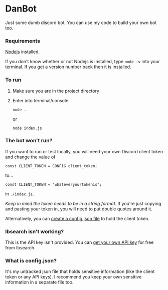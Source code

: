 # DanBot
Just some dumb discord bot. You can use my code to build your own bot too.

### Requirements
[Nodejs](https://nodejs.org/en/) installed.

If you don't know whether or not Nodejs is installed, type ```node -v``` into your terminal. If you get a version number back then it is installed.

### To run
1. Make sure you are in the project directory
2. Enter into terminal/console: 
    
    ```node .```
    
    or 
    
    ```node index.js```

### The bot won't run?
If you want to run or test locally, you will need your own Discord client token and change the value of 
    
    const CLIENT_TOKEN = CONFIG.client_token;

to...

    const CLIENT_TOKEN = "whateveryourtokenis";

in `./index.js`.

*Keep in mind the token needs to be in a string format.* If you're just copying and pasting your token in, you will need to put double quotes around it.

Alternatively, you can [create a config.json file](#what-is-config.json?) to hold the client token. 

### Ibsearch isn't working?
This is the API key isn't provided. You can [get your own API key](https://ibsearch.xxx/api/) for free from Ibsearch.

### What is config.json?
It's my untracked json file that holds sensitive information (like the client token or any API keys). I recommend you keep your own sensitive information in a separate file too. 
